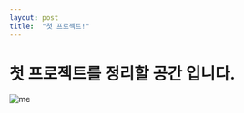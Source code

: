 ```yaml
---
layout: post
title:  "첫 프로젝트!"
---
```


# 첫 프로젝트를 정리할 공간 입니다.

![me](C:\Users\skygg\yujeong121.github.io\images\2022-01-27-first\me.png)

